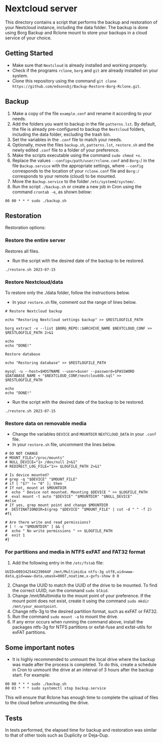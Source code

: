 # Nextcloud server

This directory contains a script that performs the backup and restoration of your Nextcloud instance, including the data folder. The backup is done using Borg Backup and Rclone mount to store your backups in a cloud service of your choice.

## Getting Started

- Make sure that `Nextcloud` is already installed and working properly.
- Check if the programs `rclone`, `borg` and `git` are already installed on your system.
- Clone this repository using the command `git clone https://github.com/edsonsbj/Backup-Restore-Borg-Rclone.git`.

## Backup

1. Make a copy of the file `example.conf` and rename it according to your needs.
2. Add the folders you want to backup in the file `patterns.lst`. By default, the file is already pre-configured to backup the `Nextcloud` folders, including the data folder, excluding the trash bin.
3. Set the variables in the `.conf` file to match your needs.
4. Optionally, move the files `backup.sh`, `patterns.lst`, `restore.sh` and the newly edited `.conf` file to a folder of your preference.
5. Make the scripts executable using the command `sudo chmod +x`.
6. Replace the values `--config=/path/user/rclone.conf` and `Borg:`/ in the file `Backup.service` with the appropriate settings, where `--config` corresponds to the location of your `rclone.conf` file and `Borg:/` corresponds to your remote (cloud) to be mounted.
7. Move the `Backup.service` to the folder `/etc/systemd/system/`.
8. Run the script `./backup.sh` or create a new job in Cron using the command `crontab -e`, as shown below:

```
00 00 * * * sudo ./backup.sh
```

## Restoration

Restoration options:

### Restore the entire server

Restores all files.

- Run the script with the desired date of the backup to be restored.

```
./restore.sh 2023-07-15
```

### Restore Nextcloud/data

To restore only the ./data folder, follow the instructions below.

- In your `restore.sh` file, comment out the range of lines below.

```
# Restore Nextcloud backup

echo "Restoring Nextcloud settings backup" >> $RESTLOGFILE_PATH

borg extract -v --list $BORG_REPO::$ARCHIVE_NAME $NEXTCLOUD_CONF >> $RESTLOGFILE_PATH 2>&1

echo
echo "DONE!"

Restore database

echo "Restoring database" >> $RESTLOGFILE_PATH

mysql -u --host=$HOSTNAME --user=$user --password=$PASSWORD $DATABASE_NAME < "$NEXTCLOUD_CONF/nextclouddb.sql" >> $RESTLOGFILE_PATH

echo
echo "DONE!"
```

- Run the script with the desired date of the backup to be restored.

```
./restore.sh 2023-07-15
```

### Restore data on removable media

- Change the variables `DEVICE` and `MOUNTDIR` `NEXTCLOUD_DATA` in your `.conf` file.
- In your `restore.sh` file, uncomment the lines below.

```
# DO NOT CHANGE
# MOUNT_FILE="/proc/mounts"
# NULL_DEVICE="1> /dev/null 2>&1"
# REDIRECT_LOG_FILE="1>> $LOGFILE_PATH 2>&1"

# Is device mounted?
# grep -q "$DEVICE" "$MOUNT_FILE"
# if [ "$?" != "0" ]; then
# If not, mount at $MOUNTDIR
#  echo " Device not mounted. Mounting $DEVICE " >> $LOGFILE_PATH
#  eval mount -t auto "$DEVICE" "$MOUNTDIR" "$NULL_DEVICE"
#else
# If yes, grep mount point and change $MOUNTDIR
#  DESTINATIONDIR=$(grep "$DEVICE" "$MOUNT_FILE" | cut -d " " -f 2)
#fi

# Are there write and read permissions?
# [ ! -w "$MOUNTDIR" ] && {
#  echo " No write permissions " >> $LOGFILE_PATH
#  exit 1
#}
```

### For partitions and media in NTFS exFAT and FAT32 format

1. Add the following entry in the `/etc/fstab` file:

```
UUID=089342544239044F /mnt/Multimidia ntfs-3g utf8,uid=www-data,gid=www-data,umask=0007,noatime,x-gvfs-show 0 0
```

2. Change the UUID to match the UUID of the drive to be mounted. To find the correct UUID, run the command `sudo blkid`.
3. Change /mnt/Multimidia to the mount point of your preference. If the mount point does not exist, create it using the command `sudo mkdir /mnt/your_mountpoint`.
4. Change ntfs-3g to the desired partition format, such as exFAT or FAT32.
5. Run the command `sudo mount -a` to mount the drive.
6. If any error occurs when running the command above, install the packages ntfs-3g for NTFS partitions or exfat-fuse and exfat-utils for exFAT partitions.

## Some important notes

- It is highly recommended to unmount the local drive where the backup was made after the process is completed. To do this, create a schedule in Cron to unmount the drive at an interval of 3 hours after the backup start. For example:

```
00 00 * * * sudo ./backup.sh
00 03 * * * sudo systemctl stop backup.service
```

This will ensure that Rclone has enough time to complete the upload of files to the cloud before unmounting the drive.

## Tests

In tests performed, the elapsed time for backup and restoration was similar to that of other tools such as Duplicity or Deja-Dup.
